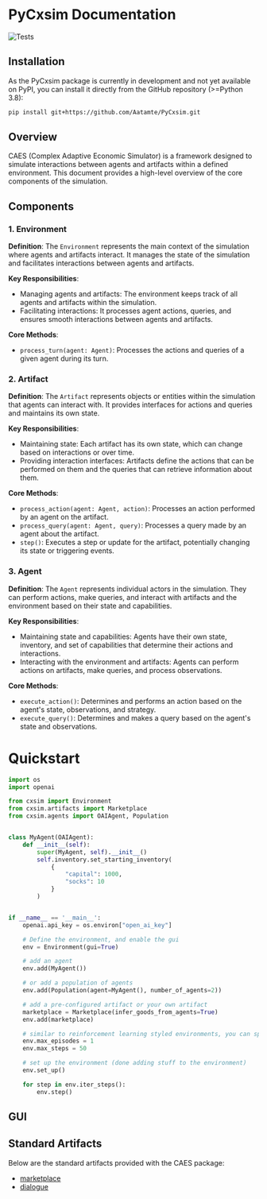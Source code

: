 # PyCxsim Documentation
![Tests](https://github.com/Aatamte/PyCxsim/actions/workflows/python-test.yml/badge.svg)
## Installation

As the PyCxsim package is currently in development and not yet available on PyPI, you can install it directly from the GitHub repository (>=Python 3.8):

```bash
pip install git+https://github.com/Aatamte/PyCxsim.git
```


## Overview

CAES (Complex Adaptive Economic Simulator) is a framework designed to simulate interactions between agents and artifacts within a defined environment. This document provides a high-level overview of the core components of the simulation.

## Components

### 1. Environment

**Definition**: 
The `Environment` represents the main context of the simulation where agents and artifacts interact. It manages the state of the simulation and facilitates interactions between agents and artifacts.

**Key Responsibilities**:
- Managing agents and artifacts: The environment keeps track of all agents and artifacts within the simulation.
- Facilitating interactions: It processes agent actions, queries, and ensures smooth interactions between agents and artifacts.

**Core Methods**:
- `process_turn(agent: Agent)`: Processes the actions and queries of a given agent during its turn.


### 2. Artifact

**Definition**: 
The `Artifact` represents objects or entities within the simulation that agents can interact with. It provides interfaces for actions and queries and maintains its own state.

**Key Responsibilities**:
- Maintaining state: Each artifact has its own state, which can change based on interactions or over time.
- Providing interaction interfaces: Artifacts define the actions that can be performed on them and the queries that can retrieve information about them.

**Core Methods**:
- `process_action(agent: Agent, action)`: Processes an action performed by an agent on the artifact.
- `process_query(agent: Agent, query)`: Processes a query made by an agent about the artifact.
- `step()`: Executes a step or update for the artifact, potentially changing its state or triggering events.

### 3. Agent

**Definition**: 
The `Agent` represents individual actors in the simulation. They can perform actions, make queries, and interact with artifacts and the environment based on their state and capabilities.

**Key Responsibilities**:
- Maintaining state and capabilities: Agents have their own state, inventory, and set of capabilities that determine their actions and interactions.
- Interacting with the environment and artifacts: Agents can perform actions on artifacts, make queries, and process observations.

**Core Methods**:
- `execute_action()`: Determines and performs an action based on the agent's state, observations, and strategy.
- `execute_query()`: Determines and makes a query based on the agent's state and observations.

# Quickstart

```Python
import os
import openai

from cxsim import Environment
from cxsim.artifacts import Marketplace
from cxsim.agents import OAIAgent, Population


class MyAgent(OAIAgent):
    def __init__(self):
        super(MyAgent, self).__init__()
        self.inventory.set_starting_inventory(
            {
                "capital": 1000,
                "socks": 10
            }
        )


if __name__ == '__main__':
    openai.api_key = os.environ["open_ai_key"]

    # Define the environment, and enable the gui
    env = Environment(gui=True)

    # add an agent
    env.add(MyAgent())

    # or add a population of agents
    env.add(Population(agent=MyAgent(), number_of_agents=2))

    # add a pre-configured artifact or your own artifact
    marketplace = Marketplace(infer_goods_from_agents=True)
    env.add(marketplace)

    # similar to reinforcement learning styled environments, you can specify maximum episodes and steps
    env.max_episodes = 1
    env.max_steps = 50

    # set up the environment (done adding stuff to the environment)
    env.set_up()

    for step in env.iter_steps():
        env.step()
```

## GUI


## Standard Artifacts

Below are the standard artifacts provided with the CAES package:

- [marketplace](https://github.com/Aatamte/CAES/blob/main/src/caes/artifacts/marketplace.py)
- [dialogue](https://github.com/Aatamte/CAES/blob/main/src/caes/artifacts/dialogue.py)
